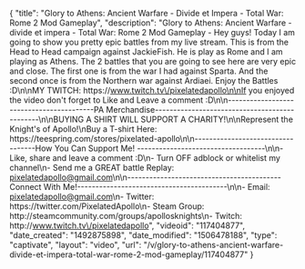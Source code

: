 {
    "title": "Glory to Athens: Ancient Warfare - Divide et Impera - Total War: Rome 2 Mod Gameplay",
    "description": "Glory to Athens: Ancient Warfare - divide et impera - Total War: Rome 2 Mod Gameplay - Hey guys!  Today I am going to show you pretty epic battles from my live stream.  This is from the Head to Head campaign against JackieFish.  He is play as Rome and I am playing as Athens.  The 2 battles that you are going to see here are very epic and close.  The first one is from the war I had against Sparta.  And the second once is from the Northern war against Ardiaei.  Enjoy the Battles :D\n\nMY TWITCH: https:\/\/www.twitch.tv\/pixelatedapollo\n\nIf you enjoyed the video don't forget to Like and Leave a comment :D\n\n-----------------------------------------PA Merchandise----------------------------------------------\n\nBUYING A SHIRT WILL SUPPORT A CHARITY!\n\nRepresent the Knight's of Apollo!\nBuy a T-shirt Here: https:\/\/teespring.com\/stores\/pixelated-apollo\n\n----------------------------------How You Can Support Me! -----------------------------------\n\n- Like, share and leave a comment :D\n- Turn OFF adblock or whitelist my channel\n- Send me a GREAT battle Replay: pixelatedapollo@gmail.com\n\n------------------------------------------Connect With Me!-----------------------------------------\n\n- Email: pixelatedapollo@gmail.com\n- Twitter: https:\/\/twitter.com\/PixelatedApollo\n- Steam Group:  http:\/\/steamcommunity.com\/groups\/apollosknights\n- Twitch: http:\/\/www.twitch.tv\/pixelatedapollo",
    "videoid": "117404877",
    "date_created": "1492875898",
    "date_modified": "1506478188",
    "type": "captivate",
    "layout": "video",
    "url": "\/v\/glory-to-athens-ancient-warfare-divide-et-impera-total-war-rome-2-mod-gameplay\/117404877"
}